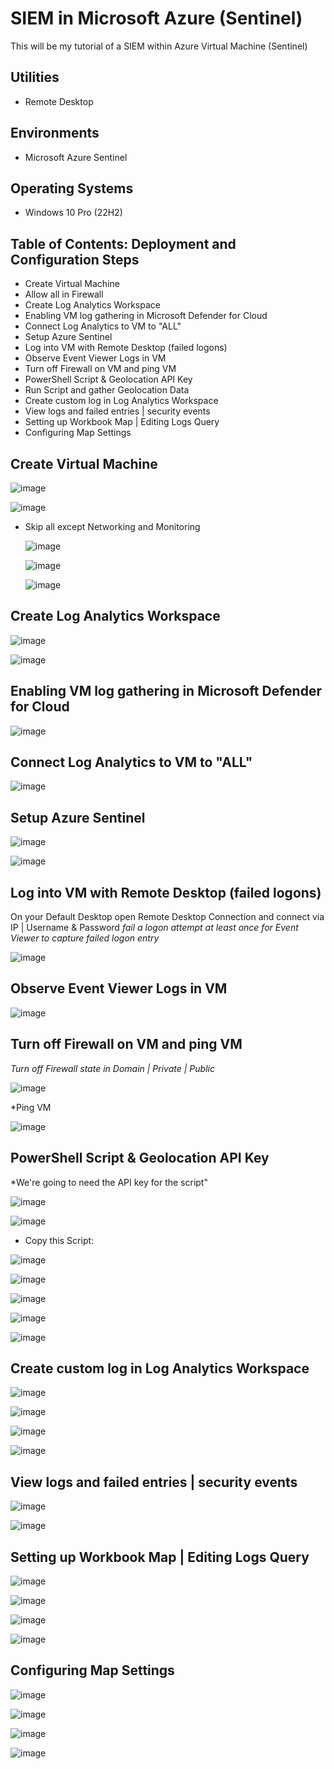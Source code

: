 # SIEM in Microsoft Azure (Sentinel)
This will be my tutorial of a SIEM within Azure Virtual Machine (Sentinel)

## Utilities 
- Remote Desktop

## Environments 
- Microsoft Azure Sentinel

## Operating Systems 
- Windows 10 Pro (22H2)

## Table of Contents: Deployment and Configuration Steps
- Create Virtual Machine
- Allow all in Firewall
- Create Log Analytics Workspace
- Enabling VM log gathering in Microsoft Defender for Cloud
- Connect Log Analytics to VM to "ALL"
- Setup Azure Sentinel
- Log into VM with Remote Desktop (failed logons)
- Observe Event Viewer Logs in VM
- Turn off Firewall on VM and ping VM
- PowerShell Script & Geolocation API Key
- Run Script and gather Geolocation Data
- Create custom log in Log Analytics Workspace
- View logs and failed entries | security events
- Setting up Workbook Map | Editing Logs Query
- Configuring Map Settings

## Create Virtual Machine

![image](https://github.com/JanGuiao/SIEM-In-Microsoft-Azure-Sentinel-/assets/95273542/684d2ba2-4cb6-4d3f-afcc-238095167823)

![image](https://github.com/JanGuiao/SIEM-In-Microsoft-Azure-Sentinel-/assets/95273542/425106e1-6e03-4e78-b415-0a935692afd1)

- Skip all except Networking and Monitoring

  ![image](https://github.com/JanGuiao/SIEM-In-Microsoft-Azure-Sentinel-/assets/95273542/3465f867-d4f6-4055-9945-cf4a8ab92145)

  ![image](https://github.com/JanGuiao/SIEM-In-Microsoft-Azure-Sentinel-/assets/95273542/85cd0e4f-133d-469e-9fd4-25810c3c81b8)
  
  ![image](https://github.com/JanGuiao/SIEM-In-Microsoft-Azure-Sentinel-/assets/95273542/8d050c3f-2a4a-44ac-84a8-0adbdd9797a0)






## Create Log Analytics Workspace

![image](https://github.com/JanGuiao/SIEM-In-Microsoft-Azure-Sentinel-/assets/95273542/a232d3b3-113b-47d0-8716-b3b36d446360)

![image](https://github.com/JanGuiao/SIEM-In-Microsoft-Azure-Sentinel-/assets/95273542/4afed12d-6b37-458b-a4de-db16073a9b32)




## Enabling VM log gathering in Microsoft Defender for Cloud

![image](https://github.com/JanGuiao/SIEM-In-Microsoft-Azure-Sentinel-/assets/95273542/d7a46623-07ad-4784-b6fc-57329c501d54)





## Connect Log Analytics to VM to "ALL"

![image](https://github.com/JanGuiao/SIEM-In-Microsoft-Azure-Sentinel-/assets/95273542/33f3a4c3-400c-4759-93b4-f6bc62b36edf)





## Setup Azure Sentinel


![image](https://github.com/JanGuiao/SIEM-In-Microsoft-Azure-Sentinel-/assets/95273542/363bb198-9bd1-41a4-b7d9-c505cdd87c80)

![image](https://github.com/JanGuiao/SIEM-In-Microsoft-Azure-Sentinel-/assets/95273542/2f468548-298f-4528-8fa9-87a8715c4575)



##  Log into VM with Remote Desktop (failed logons)

On your Default Desktop open Remote Desktop Connection and connect via IP | Username & Password *fail a logon attempt at least once for Event Viewer to capture failed logon entry*


![image](https://github.com/JanGuiao/SIEM-In-Microsoft-Azure-Sentinel-/assets/95273542/c94c853f-1ec3-43c0-90bc-52380d95d99e)



## Observe Event Viewer Logs in VM

![image](https://github.com/JanGuiao/SIEM-In-Microsoft-Azure-Sentinel-/assets/95273542/e7090635-50f2-4eb4-b42a-f0072db46787)



## Turn off Firewall on VM and ping VM

*Turn off Firewall state in Domain | Private | Public*

![image](https://github.com/JanGuiao/SIEM-In-Microsoft-Azure-Sentinel-/assets/95273542/ab2dc0ed-07b4-49fa-ba7e-ca39c7c41b0a)

*Ping VM

![image](https://github.com/JanGuiao/SIEM-In-Microsoft-Azure-Sentinel-/assets/95273542/a08ef48b-7ca3-45c0-ba48-09d32e31ad55)


## PowerShell Script & Geolocation API Key

*We're going to need the API key for the script"

![image](https://github.com/JanGuiao/SIEM-In-Microsoft-Azure-Sentinel-/assets/95273542/3daec94b-ad4d-4575-90e3-70cddc7721b0)


![image](https://github.com/JanGuiao/SIEM-In-Microsoft-Azure-Sentinel-/assets/95273542/37b2a627-a7e2-48e4-81cf-5347dd6ce724)

- Copy this Script:

  
![image](https://github.com/JanGuiao/SIEM-In-Microsoft-Azure-Sentinel-/assets/95273542/6f2f0c2e-e2c4-4efc-98a0-472aa29d67c3)


![image](https://github.com/JanGuiao/SIEM-In-Microsoft-Azure-Sentinel-/assets/95273542/5286ef76-7582-437a-aeec-6bc2afa69c15)

![image](https://github.com/JanGuiao/SIEM-In-Microsoft-Azure-Sentinel-/assets/95273542/281627d4-ead4-4c57-baf5-1d94857f46f2)

![image](https://github.com/JanGuiao/SIEM-In-Microsoft-Azure-Sentinel-/assets/95273542/c1a040f4-b76e-4b77-b5a1-dc73f77d8343)

![image](https://github.com/JanGuiao/SIEM-In-Microsoft-Azure-Sentinel-/assets/95273542/90c0fa65-f7ca-4a68-8fa6-912698566326)



## Create custom log in Log Analytics Workspace



![image](https://github.com/JanGuiao/SIEM-In-Microsoft-Azure-Sentinel-/assets/95273542/079403c8-47c9-43e6-87d1-49bd8a664cfe)

![image](https://github.com/JanGuiao/SIEM-In-Microsoft-Azure-Sentinel-/assets/95273542/48121d75-437d-4a1f-9ae3-7c81a51601a4)

![image](https://github.com/JanGuiao/SIEM-In-Microsoft-Azure-Sentinel-/assets/95273542/2911a619-53f5-48ad-ba79-58e3e6f7b315)

![image](https://github.com/JanGuiao/SIEM-In-Microsoft-Azure-Sentinel-/assets/95273542/e0e34f71-3660-4aab-9d42-4bf69b620f9a)


## View logs and failed entries | security events

![image](https://github.com/JanGuiao/SIEM-In-Microsoft-Azure-Sentinel-/assets/95273542/0b4f0c6b-3e01-48ab-91e4-829b9b7ada98)

![image](https://github.com/JanGuiao/SIEM-In-Microsoft-Azure-Sentinel-/assets/95273542/5c0f9742-198b-4961-895d-ef0fa2c1c908)




## Setting up Workbook Map | Editing Logs Query


![image](https://github.com/JanGuiao/SIEM-In-Microsoft-Azure-Sentinel-/assets/95273542/c42c1173-8615-4db4-9c5c-febc8d3712d8)

![image](https://github.com/JanGuiao/SIEM-In-Microsoft-Azure-Sentinel-/assets/95273542/82b92f55-07a8-4fbc-b7e2-7e75c24602ff)

![image](https://github.com/JanGuiao/SIEM-In-Microsoft-Azure-Sentinel-/assets/95273542/d79ddd53-c79a-498d-a7bb-958b2877ac08)

![image](https://github.com/JanGuiao/SIEM-In-Microsoft-Azure-Sentinel-/assets/95273542/e5bab19d-fe2f-4efc-95f4-a48db2692bb0)



## Configuring Map Settings

![image](https://github.com/JanGuiao/SIEM-In-Microsoft-Azure-Sentinel-/assets/95273542/b7484f25-4eec-4fd9-8775-bb174eaa6217)

![image](https://github.com/JanGuiao/SIEM-In-Microsoft-Azure-Sentinel-/assets/95273542/9ca44a13-35ee-40c7-b544-7a2ab4ecd331)

![image](https://github.com/JanGuiao/SIEM-In-Microsoft-Azure-Sentinel-/assets/95273542/1be6117e-8f3e-4ee2-ab7c-a8564ba01498)

![image](https://github.com/JanGuiao/SIEM-In-Microsoft-Azure-Sentinel-/assets/95273542/333d82fb-c61e-4c05-91ff-0e94d9d16b33)




##


